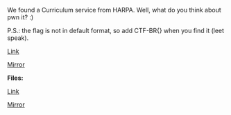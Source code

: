
We found a Curriculum service from HARPA. Well, what do you think about pwn it? :)

P.S.: the flag is not in default format, so add CTF-BR{} when you find it (leet speak).

[Link](http://167.71.102.84)

[Mirror](http://38.240.15.141/)

**Files:**

[Link](https://cloud.ufscar.br:8080/v1/AUTH_c93b694078064b4f81afd2266a502511/static.pwn2win.party/baby_recruiter_51b96b02a4157e2644bc35a26c15f823112bb0b995d174a5ae08913f4feee246.tar.gz)

[Mirror](https://static.pwn2win.party/baby_recruiter_51b96b02a4157e2644bc35a26c15f823112bb0b995d174a5ae08913f4feee246.tar.gz)